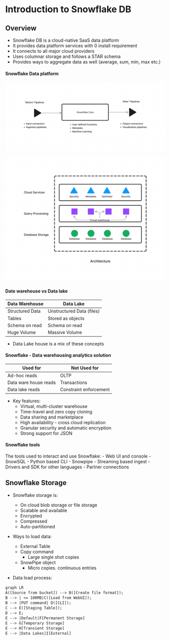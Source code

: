 # Introduction to Snowflake DB

## Overview

- Snowflake DB is a cloud-native SaaS data platform
- It provides data platform services with 0 install requirement
- It connects to all major cloud providers
- Uses columnar storage and follows a STAR schema
- Provides ways to aggregate data as well (average, sum, min, max etc.)

#### Snowflake Data platform

![Snowflake basics](../assets/images/Technologies/snowflake-basic.png)

![Snowflake Architecture](../assets/images/Technologies/snowflake-arch.png)

#### Date warehouse vs Data lake

| Data Warehouse | Data Lake |
| -------------- | --------- |
| Structured Data | Unstructured Data (files) |
| Tables | Stored as objects |
| Schema on read | Schema on read |
| Huge Volume | Massive Volume |

- Data Lake house is a mix of these concepts

#### Snowflake - Data warehousing analytics solution

| Used for | Not Used for |
| -------- | ------------ |
| Ad-hoc reads | OLTP |
| Data ware house reads | Transactions |
| Data lake reads | Constraint enforcement |

- Key features:
    - Virtual, multi-cluster warehouse
    - Time-travel and zero copy cloning
    - Data sharing and marketplace
    - High availability - cross cloud replication
    - Granular security and automatic encryption
    - Strong support for JSON

#### Snowflake tools

The tools used to interact and use Snowflake:
    - Web UI and console
    - SnowSQL - Python based CLI
    - Snowpipe - Streaming based ingest
    - Drivers and SDK for other languages
    - Partner connections

## Snowflake Storage

- Snowflake storage is:
    - On cloud blob storage or file storage
    - Scalable and available
    - Encrypted
    - Compressed
    - Auto-partitioned

- Ways to load data:
    - External Table
    - Copy command
        - Large single shot copies
    - SnowPipe object
        - Micro copies. continuous entries

- Data load process:

```mermaid
graph LR
A([Source from bucket]) --> B([Create file format]);
B --> | <= 100MB|C([Load from WebUI]);
B --> |PUT command| D([CLI]);
C --> E([Staging Table]);
D --> E;
E --> |Default|F[Permanent Storage]
E --> G[Temporary Storage]
E --> H[Transient Storage]
E --> |Data Lakes|I[External]
```




